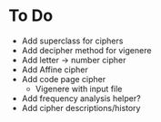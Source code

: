 # To Do

* Add superclass for ciphers
* Add decipher method for vigenere
* Add letter -> number cipher
* Add Affine cipher
* Add code page cipher
    * Vigenere with input file
* Add frequency analysis helper?
* Add cipher descriptions/history

